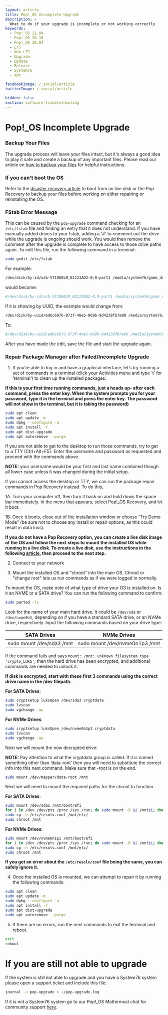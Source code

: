 ```yaml
---
layout: article
title: Pop!_OS Incomplete Upgrade
description: >
  What to do if your upgrade is incomplete or not working correctly
keywords:
  - Pop!_OS 21.04
  - Pop!_OS 20.10
  - Pop!_OS 20.04
  - LTS
  - Non-LTS
  - Upgrade
  - Update
  - Release
  - System76
  - apt

facebookImage: /_social/article
twitterImage: /_social/article

hidden: false
section: software-troubleshooting
---
```


# Pop!_OS Incomplete Upgrade

### Backup Your Files

The upgrade process will leave your files intact, but it's always a good idea to play it safe and create a backup of any important files. Please read our article on [how to backup your files](/articles/backup-files/) for helpful instructions.

### If you can't boot the OS

Refer to the [disaster recovery article](/articles/disaster-recovery) to boot from an live disk or the Pop Recovery to backup your files before working on either repairing or reinstalling the OS.

### FStab Error Message

This can be caused by the `pop-upgrade` command checking for an `/etc/fstab` file and finding an entry that it does not understand. If you have manually added drives to your fstab, adding a '#' to comment out the drive while the upgrade is ongoing should work.  You would then remove the comment after the upgrade is complete to have access to those drive paths again. To edit this file, run the following command in a terminal:

```bash
sudo gedit /etc/fstab
```

For example:

```bash
/dev/disk/by-id/usb-ST1000LM_02123AD2-0:0-part1 /media/system76/game_drive auto nosuid,nodev,nofail,x-gvfs-show 0 0
```

would become:

```bash
#/dev/disk/by-id/usb-ST1000LM_02123AD2-0:0-part1 /media/system76/game_drive auto nosuid,nodev,nofail,x-gvfs-show 0 0
```

If it is showing by UUID, the example would change from:

```bash
/dev/disk/by-uuid/ed6c6976-973f-40e5-969b-9d4238fb7e00 /media/system76/ExtraDrive auto nosuid,nodev,nofail,x-gvfs-show 0 0
```

To:

```bash
#/dev/disk/by-uuid/ed6c6976-973f-40e5-969b-9d4238fb7e00 /media/system76/ExtraDrive auto nosuid,nodev,nofail,x-gvfs-show 0 0
```

After you have made the edit, save the file and start the upgrade again.

### Repair Package Manager after Failed/Incomplete Upgrade

1. If you’re able to log in and have a graphical interface, let’s try running a set of commands in a terminal (click your Activities menu and type ‘t’ for ‘terminal’) to clean up the installed packages:

**If this is your first time running commands, just a heads up- after each command, press the enter key. When the system prompts you for your password, type it in the terminal and press the enter key. The password will not show in the terminal, but it is taking the password)**

```bash
sudo apt clean
sudo apt update -m
sudo dpkg --configure -a
sudo apt install -f
sudo apt dist-upgrade
sudo apt autoremove --purge
```

If you are not able to get to the desktop to run those commands, try to get to a TTY (Ctrl+Alt+F5). Enter the username and password as requested and proceed with the commands above. 

**NOTE:** your username would be your first and last name combined though all lower case unless it was changed during the initial setup.

If you cannot access the desktop or TTY, we can run the package repair commands in Pop Recovery instead. To do this,

1A. Turn your computer off, then turn it back on and hold down the space bar immediately. In the menu that appears, select Pop!_OS Recovery, and let it boot.

1B. Once it boots, close out of the installation window or choose “Try Demo Mode” (be sure not to choose any install or repair options, as this could result in data loss).

**If you do not have a Pop Recovery option, you can create a live disk image of the OS and follow the next steps to mount the installed OS while running in a live disk. To create a live disk, use the instructions in the following [article](/articles/live-disk), then proceed to the next step.**

2. Connect to your network

3. Mount the installed OS and "chroot" into the main OS. Chroot or "change root" lets us run commands as if we were logged in normally.

To mount the OS, make note of what type of drive your OS is installed on. Is it an NVME or a SATA drive? You can run the following command to confirm:

```bash
sudo parted -ls
```

Look for the name of your main hard drive. It could be `/dev/sda` or `/dev/nvme0n1`, depending on if you have a standard SATA drive, or an NVMe drive, respectively. Input the following commands based on your drive type:

| **SATA Drives**           | **NVMe Drives**                |
|:-------------------------:|:------------------------------:|
| sudo mount /dev/sda3 /mnt | sudo mount /dev/nvme0n1p3 /mnt |

If the command fails and says `mount: /mnt: unknown filesystem type 'crypto_LUKS'`, then the hard drive has been encrypted, and additional commands are needed to unlock it.

**If disk is encrypted, start with these first 3 commands using the correct drive name in the /dev filepath**:

**For SATA Drives**:

```bash
sudo cryptsetup luksOpen /dev/sda3 cryptdata
sudo lvscan
sudo vgchange -ay
```

**For NVMe Drives**:

```bash
sudo cryptsetup luksOpen /dev/nvme0n1p3 cryptdata
sudo lvscan
sudo vgchange -ay
```
Next we will mount the now decrypted drive:

**NOTE:** Pay attention to what the cryptdata group is called. If it is named something other than ‘data-root’ then you will need to substitute the correct info into this next command. Make sure that -root is on the end.

```bash
sudo mount /dev/mapper/data-root /mnt
```

Next we will need to mount the required paths for the chroot to function.

**For SATA Drives**:

```bash
sudo mount /dev/sda1 /mnt/boot/efi
for i in /dev /dev/pts /proc /sys /run; do sudo mount -B $i /mnt$i; done
sudo cp -n /etc/resolv.conf /mnt/etc/
sudo chroot /mnt
```

**For NVMe Drives**:

```bash
sudo mount /dev/nvme0n1p1 /mnt/boot/efi
for i in /dev /dev/pts /proc /sys /run; do sudo mount -B $i /mnt$i; done
sudo cp -n /etc/resolv.conf /mnt/etc/
sudo chroot /mnt
```

**If you get an error about the `/etc/resolv/conf` file being the same, you can safely ignore it.**

4. Once the installed OS is mounted, we can attempt to repair it by running the following commands:

```bash
sudo apt clean
sudo apt update -m
sudo dpkg --configure -a
sudo apt install -f
sudo apt dist-upgrade
sudo apt autoremove --purge
```

5. If there are no errors, run the next commands to exit the terminal and reboot.

```bash
exit
reboot
```

# If you are still not able to upgrade

If the system is still not able to upgrade and you have a System76 system please open a support ticket and include this file:

```bash
journal -u pop-upgrade > ~/pop-upgrade.log
```

If it is not a System76 system go to our Pop!\_OS Mattermost chat for community support [here](chat.pop-os.org).